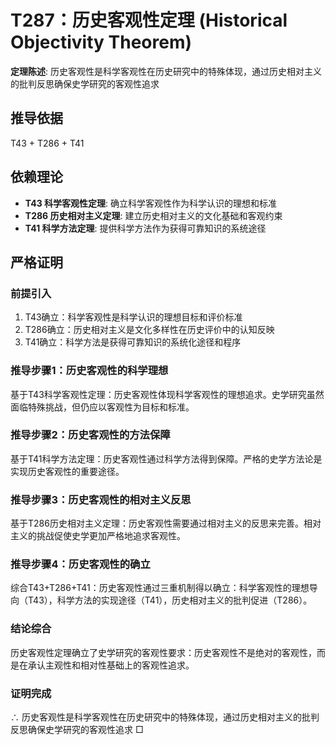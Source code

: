 # T287：历史客观性定理 (Historical Objectivity Theorem)

**定理陈述**: 历史客观性是科学客观性在历史研究中的特殊体现，通过历史相对主义的批判反思确保史学研究的客观性追求

## 推导依据
T43 + T286 + T41

## 依赖理论
- **T43 科学客观性定理**: 确立科学客观性作为科学认识的理想和标准
- **T286 历史相对主义定理**: 建立历史相对主义的文化基础和客观约束
- **T41 科学方法定理**: 提供科学方法作为获得可靠知识的系统途径

## 严格证明

### 前提引入
1. T43确立：科学客观性是科学认识的理想目标和评价标准
2. T286确立：历史相对主义是文化多样性在历史评价中的认知反映
3. T41确立：科学方法是获得可靠知识的系统化途径和程序

### 推导步骤1：历史客观性的科学理想
基于T43科学客观性定理：历史客观性体现科学客观性的理想追求。史学研究虽然面临特殊挑战，但仍应以客观性为目标和标准。

### 推导步骤2：历史客观性的方法保障
基于T41科学方法定理：历史客观性通过科学方法得到保障。严格的史学方法论是实现历史客观性的重要途径。

### 推导步骤3：历史客观性的相对主义反思
基于T286历史相对主义定理：历史客观性需要通过相对主义的反思来完善。相对主义的挑战促使史学更加严格地追求客观性。

### 推导步骤4：历史客观性的确立
综合T43+T286+T41：历史客观性通过三重机制得以确立：科学客观性的理想导向（T43），科学方法的实现途径（T41），历史相对主义的批判促进（T286）。

### 结论综合
历史客观性定理确立了史学研究的客观性要求：历史客观性不是绝对的客观性，而是在承认主观性和相对性基础上的客观性追求。

### 证明完成
∴ 历史客观性是科学客观性在历史研究中的特殊体现，通过历史相对主义的批判反思确保史学研究的客观性追求 □